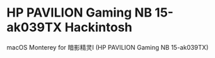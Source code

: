 # HP PAVILION Gaming NB 15-ak039TX Hackintosh
 macOS  Monterey for 暗影精灵I (HP PAVILION Gaming NB 15-ak039TX)
